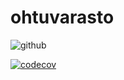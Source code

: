 # ohtuvarasto

![github](https://github.com/1337URL/ohtuvarasto/workflows/CI/badge.svg)

[![codecov](https://codecov.io/github/1337URL/ohtuvarasto/graph/badge.svg?token=CLF5SG25IH)](https://codecov.io/github/1337URL/ohtuvarasto)